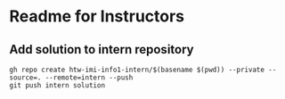 
# Readme for Instructors

## Add solution to intern repository

    gh repo create htw-imi-info1-intern/$(basename $(pwd)) --private --source=. --remote=intern --push
    git push intern solution
